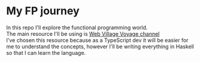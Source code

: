 # My FP journey

In this repo I'll explore the functional programming world.
<br>
The main resource I'll be using is [Web Village Voyage channel](https://www.youtube.com/@webvv/videos)
<br>
I've chosen this resource because as a TypeScript dev it will be easier for me to understand the concepts,
however I'll be writing everything in Haskell so that I can learn the language.
